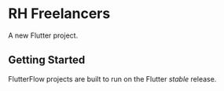 # RH Freelancers

A new Flutter project.

## Getting Started

FlutterFlow projects are built to run on the Flutter _stable_ release.
